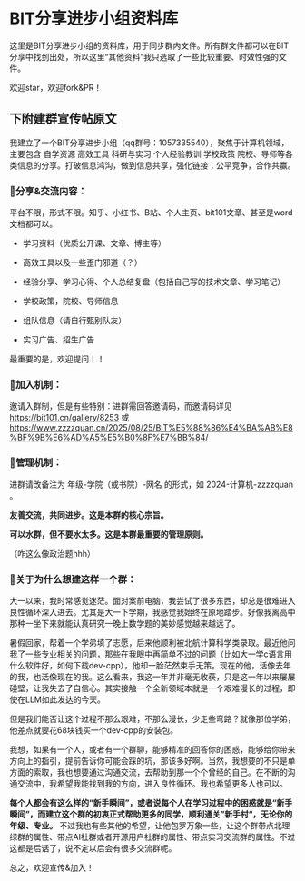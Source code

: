 # BIT分享进步小组资料库

这里是BIT分享进步小组的资料库，用于同步群内文件。所有群文件都可以在BIT分享中找到出处，所以这里“其他资料”我只选取了一些比较重要、时效性强的文件。

欢迎star，欢迎fork&PR！

## 下附建群宣传帖原文

我建立了一个BIT分享进步小组（qq群号：1057335540），聚焦于计算机领域，主要包含 自学资源 高效工具 科研与实习 个人经验教训 学校政策 院校、导师等各类信息的分享。打破信息鸿沟，做到信息共享，强化链接；公平竞争，合作共赢。

### 🌟分享&交流内容：

平台不限，形式不限。知乎、小红书、B站、个人主页、bit101文章、甚至是word文档都可以。

- 学习资料（优质公开课、文章、博主等）

- 高效工具以及一些歪门邪道（？）

- 经验分享、学习心得、个人总结复盘（包括自己写的技术文章、学习笔记）

- 学校政策，院校、导师信息

- 组队信息（请自行甄别队友）

- 实习广告、招生广告

最重要的是，欢迎提问！！

### 🌟加入机制：

邀请入群制，但是有些特别：进群需回答邀请码，而邀请码详见 https://bit101.cn/gallery/8253 或 https://www.zzzzquan.cn/2025/08/25/BIT%E5%88%86%E4%BA%AB%E8%BF%9B%E6%AD%A5%E5%B0%8F%E7%BB%84/

### 🌟管理机制：

进群请改备注为 年级-学院（或书院）-网名 的形式，如 2024-计算机-zzzzquan 。

**友善交流，共同进步。这是本群的核心宗旨。**

**可以水群，但不要水太多。这是本群最重要的管理原则。**

（咋这么像政治题hhh）

### 🌟关于为什么想建这样一个群：

大一以来，我时常感觉迷茫。面对案前电脑，我尝试了很多东西，却总是很难进入良性循环深入进去。尤其是大一下学期，我感觉我始终在原地踏步。好像我离高中那种一坐下来就能认真研究一晚上数学题的美妙感觉越来越远了。

暑假回家，帮着一个学弟填了志愿，后来他顺利被北航计算科学类录取。最近他问我了一些专业相关的问题，那些在我眼中再简单不过的问题（比如大一学c语言用什么软件好，如何下载dev-cpp），他却一脸茫然束手无策。现在的他，活像去年的我，也活像现在的我。这么看来，我这一年并非毫无收获，只是这一年以来屡屡碰壁，让我失去了自信心。其实接触一个全新领域本就是一个艰难漫长的过程，即使在LLM如此发达的今天。

但是我们能否让这个过程不那么艰难，不那么漫长，少走些弯路？就像那位学弟，他差点就要花68块钱买一个dev-cpp的安装包。

我想，如果有一个人，或者有一个群聊，能够精准的回答你的困惑，能够给你带来方向上的指引，提前告诉你可能会踩的坑，那该多好啊。当然，我想要的不只是单方面的索取，我也想要通过沟通交流，去帮助到那一个个曾经的自己。在不断的沟通交流中，我希望我能找到我的方向，进入良性循环。我也希望更多人也可以。

**每个人都会有这么样的“新手瞬间”，或者说每个人在学习过程中的困惑就是“新手瞬间”，而建立这个群的初衷正式帮助更多的同学，顺利通关”新手村“，无论你的年级、专业。** 不过我也有些其他的希望，让他包罗万象一些，让这个群带点北理绿群的属性、带点AI社群或者开源用户社群的属性、带点实习交流群的属性。不过这都是后话了，说不定以后会有很多交流群呢。

总之，欢迎宣传&加入！